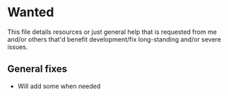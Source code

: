 # Wanted

This file details resources or just general help that is requested from me and/or others that'd benefit development/fix long-standing and/or severe issues.

## General fixes
- Will add some when needed